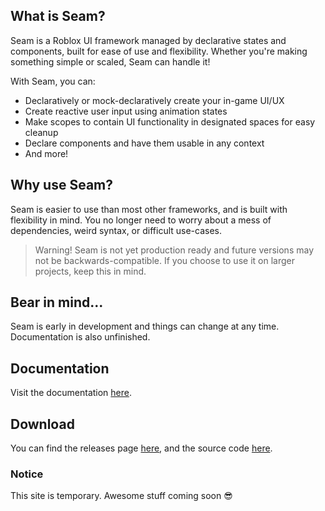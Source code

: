 ## What is Seam?
Seam is a Roblox UI framework managed by declarative states and components, built for ease of use and flexibility. Whether you're making something simple or scaled, Seam can handle it!

With Seam, you can:
* Declaratively or mock-declaratively create your in-game UI/UX
* Create reactive user input using animation states
* Make scopes to contain UI functionality in designated spaces for easy cleanup
* Declare components and have them usable in any context
* And more!

## Why use Seam?
Seam is easier to use than most other frameworks, and is built with flexibility in mind. You no longer need to worry about a mess of dependencies, weird syntax, or difficult use-cases.

> Warning! Seam is not yet production ready and future versions may not be backwards-compatible. If you choose to use it on larger projects, keep this in mind.

## Bear in mind...
Seam is early in development and things can change at any time. Documentation is also unfinished.

## Documentation
Visit the documentation [here](./docs/index.md).

## Download
You can find the releases page [here](https://github.com/MiaGobble/Seam/releases/), and the source code [here](https://github.com/MiaGobble/Seam/).

### Notice
This site is temporary. Awesome stuff coming soon 😎